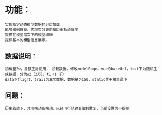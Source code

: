 # 功能：
    实现指定动态模型数据的分层加载
    能够根据数据，实现实时更新和历史轨迹展示
    提供在模型层次下的模型编辑
    提供基本的模型信息展示。
## 数据说明：
    加载至2w，能够正常使用， 加载数据，修改modelPage。vue的baseUrl，test下为随机生成数据，分为w2（2万），t1（1 千）
    data下flight，trail为真实数据，数据量为150，static置于根目录下
## 问题：
    历史轨迹下，时间拖动条拖动，已经飞行轨迹会绘制重复，当前设置为不绘制
    